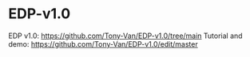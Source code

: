 # EDP-v1.0

EDP v1.0: https://github.com/Tony-Van/EDP-v1.0/tree/main
Tutorial and demo: https://github.com/Tony-Van/EDP-v1.0/edit/master
